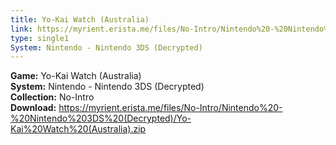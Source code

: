 ```yaml
---
title: Yo-Kai Watch (Australia)
link: https://myrient.erista.me/files/No-Intro/Nintendo%20-%20Nintendo%203DS%20(Decrypted)/Yo-Kai%20Watch%20(Australia).zip
type: single1
System: Nintendo - Nintendo 3DS (Decrypted)
---
```

<b>Game:</b> Yo-Kai Watch (Australia)<br>
<b>System:</b> Nintendo - Nintendo 3DS (Decrypted)<br>
<b>Collection:</b> No-Intro<br>
<b>Download:</b> https://myrient.erista.me/files/No-Intro/Nintendo%20-%20Nintendo%203DS%20(Decrypted)/Yo-Kai%20Watch%20(Australia).zip